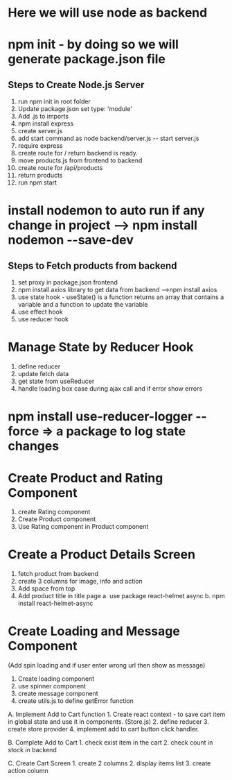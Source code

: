 # Here we will use node as backend

# npm init - by doing so we will generate package.json file

## Steps to Create Node.js Server

1. run npm init in root folder
2. Update package.json set type: 'module'
3. Add .js to imports
4. npm install express
5. create server.js
6. add start command as node backend/server.js -- start server.js
7. require express
8. create route for / return backend is ready.
9. move products.js from frontend to backend
10. create route for /api/products
11. return products
12. run npm start

# install nodemon to auto run if any change in project --> npm install nodemon --save-dev

## Steps to Fetch products from backend

1. set proxy in package.json frontend
2. npm install axios library to get data from backend -->npm install axios
3. use state hook - useState() is a function returns an array that contains a variable and a function to update the variable
4. use effect hook
5. use reducer hook

# Manage State by Reducer Hook

1.  define reducer
2.  update fetch data
3.  get state from useReducer
4.  handle loading box case during ajax call and if error show errors

# npm install use-reducer-logger --force => a package to log state changes

# Create Product and Rating Component

1.  create Rating component
2.  Create Product component
3.  Use Rating component in Product component

# Create a Product Details Screen

1.  fetch product from backend
2.  create 3 columns for image, info and action
3.  Add space from top
4.  Add product title in title page
    a. use package react-helmet async
    b. npm install react-helmet-async

# Create Loading and Message Component

(Add spin loading and if user enter wrong url then show as message)

1.  Create loading component
2.  use spinner component
3.  create message component
4.  create utils.js to define getError function

A. Implement Add to Cart function 1. Create react context - to save cart item in global state and use it in components. (Store.js) 2. define reducer 3. create store provider 4. implement add to cart button click handler.

B. Complete Add to Cart 1. check exist item in the cart 2. check count in stock in backend

C. Create Cart Screen 1. create 2 columns 2. display items list 3. create action column
